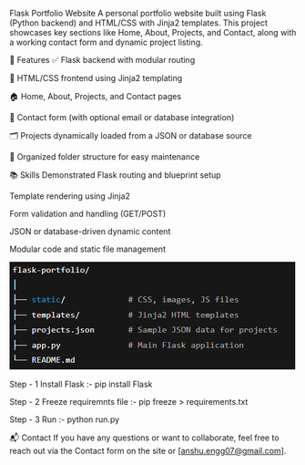 Flask Portfolio Website
A personal portfolio website built using Flask (Python backend) and HTML/CSS with Jinja2 templates. This project showcases key sections like Home, About, Projects, and Contact, along with a working contact form and dynamic project listing.

🚀 Features
✅ Flask backend with modular routing

🎨 HTML/CSS frontend using Jinja2 templating

🏠 Home, About, Projects, and Contact pages

📨 Contact form (with optional email or database integration)

🗂️ Projects dynamically loaded from a JSON or database source

📁 Organized folder structure for easy maintenance

📚 Skills Demonstrated
Flask routing and blueprint setup

Template rendering using Jinja2

Form validation and handling (GET/POST)

JSON or database-driven dynamic content

Modular code and static file management

![alt text](/personal-portfolio//app/static/images/image.png)

Step - 1
Install Flask :-
pip install Flask

Step - 2
Freeze requiremnts file :-
pip freeze > requirements.txt

Step - 3
Run :-
python run.py

📬 Contact
If you have any questions or want to collaborate, feel free to reach out via the Contact form on the site or [anshu.engg07@gmail.com].
